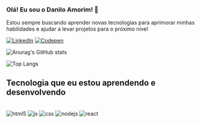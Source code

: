 ### Olá! Eu sou o Danilo Amorim! 👾

<p> Estou sempre buscando aprender novas tecnologias para aprimorar minhas habilidades e ajudar a levar projetos para o próximo nível</p>

[![LinkedIn](https://img.shields.io/badge/LinkedIn-0077B5?style=for-the-badge&logo=linkedin&logoColor=white)](https://www.linkedin.com/in/daniloamorim66/)
[![Codepen](https://img.shields.io/badge/Codepen-000000?style=for-the-badge&logo=codepen&logoColor=white)](https://codepen.io/danbamorim)

![Anurag's GitHub stats](https://github-readme-stats.vercel.app/api?username=danbamorim&show_icons=true&theme=neon)




![Top Langs](https://github-readme-stats.vercel.app/api/top-langs/?username=danbamorim&layout=compact)


## Tecnologia que eu estou aprendendo e desenvolvendo 
<div style="display: inline_block"><br/>
<img align="center" alt="html5" src="https://img.shields.io/badge/HTML5-E34F26? style=for-the-badge&logo=html5&logoColor=white" />
<img align="center" alt="js" src="https://img.shields.io/badge/JavaScript-F7DF1E? style=for-the-badge&logo=javascript&logoColor=black" />
<img align="center" alt="css" src="https://img.shields.io/badge/CSS3-1572B6?style=for-the-badge&logo-css3&logoColor=white" />
<img align="center" alt="nodejs" src="https://img.shields.io/badge/Node.js-43853D?style=for-the-badge&logo=node.js&logoColor=white" />
<img align="center" alt="react" src="https://img.shields.io/badge/React-20232A?style=for-the-badge&logo-react&logoColor=61DAFB" />
</div>


